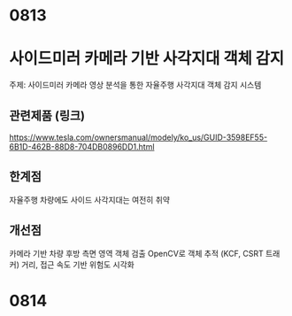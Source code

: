 0813
=================================================
사이드미러 카메라 기반 사각지대 객체 감지
=================================================
주제: 사이드미러 카메라 영상 분석을 통한 자율주행 사각지대 객체 감지 시스템

## 관련제품 (링크)
https://www.tesla.com/ownersmanual/modely/ko_us/GUID-3598EF55-6B1D-462B-88D8-704DB0896DD1.html

## 한계점
자율주행 차량에도 사이드 사각지대는 여전히 취약

## 개선점
카메라 기반 차량 후방 측면 영역 객체 검출
OpenCV로 객체 추적 (KCF, CSRT 트래커)
거리, 접근 속도 기반 위험도 시각화

0814
=================================================
